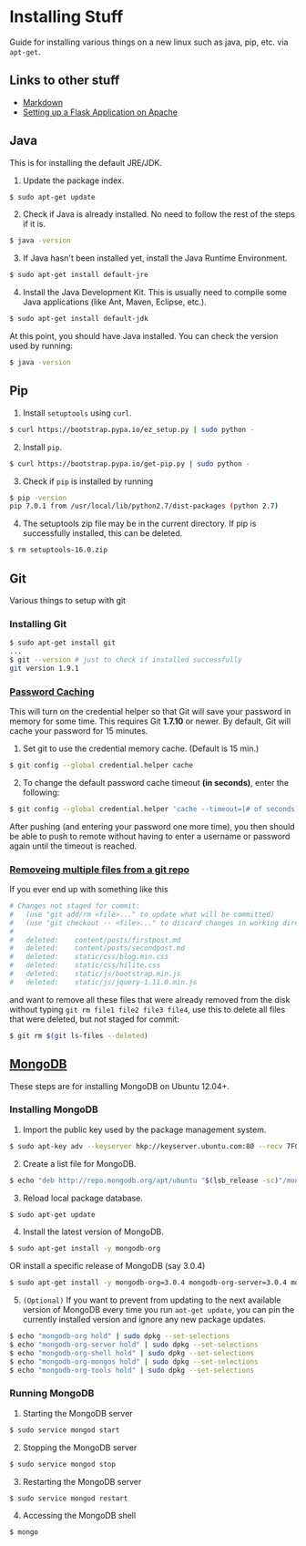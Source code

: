 # Installing Stuff
Guide for installing various things on a new linux such as java, pip, etc. via `apt-get`.

## Links to other stuff
- [Markdown](https://help.github.com/articles/markdown-basics/)
- [Setting up a Flask Application on Apache](https://github.com/PiJoules/FlaskApache)

## Java
This is for installing the default JRE/JDK.

1) Update the package index.
```sh
$ sudo apt-get update
```

2) Check if Java is already installed. No need to follow the rest of the steps if it is.
```sh
$ java -version
```

3) If Java hasn't been installed yet, install the Java Runtime Environment.
```sh
$ sudo apt-get install default-jre
```

4) Install the Java Development Kit. This is usually need to compile some Java applications (like Ant, Maven, Eclipse, etc.).
```sh
$ sudo apt-get install default-jdk
```

At this point, you should have Java installed. You can check the version used by running:
```sh
$ java -version
```

## Pip
1) Install `setuptools` using `curl`.
```sh
$ curl https://bootstrap.pypa.io/ez_setup.py | sudo python -
```

2) Install `pip`.
```sh
$ curl https://bootstrap.pypa.io/get-pip.py | sudo python -
```

3) Check if `pip` is installed by running
```sh
$ pip -version
pip 7.0.1 from /usr/local/lib/python2.7/dist-packages (python 2.7)
```

4) The setuptools zip file may be in the current directory. If pip is successfully installed, this can be deleted.
```sh
$ rm setuptools-16.0.zip
```

## Git
Various things to setup with git

### Installing Git
```sh
$ sudo apt-get install git
...
$ git --version # just to check if installed successfully
git version 1.9.1
```

### [Password Caching](https://help.github.com/articles/caching-your-github-password-in-git/)
This will turn on the credential helper so that Git will save your password in memory for some time. This requires Git **1.7.10** or newer. By default, Git will cache your password for 15 minutes.

1) Set git to use the credential memory cache. (Default is 15 min.)
```sh
$ git config --global credential.helper cache
```

2) To change the default password cache timeout **(in seconds)**, enter the following:
```sh
$ git config --global credential.helper 'cache --timeout=[# of seconds]'
```

After pushing (and entering your password one more time), you then should be able to push to remote without having to enter a username or password again until the timeout is reached.

### [Removeing multiple files from a git repo](http://stackoverflow.com/questions/492558/removing-multiple-files-from-a-git-repo-that-have-already-been-deleted-from-disk)
If you ever end up with something like this
```sh
# Changes not staged for commit:
#   (use "git add/rm <file>..." to update what will be committed)
#   (use "git checkout -- <file>..." to discard changes in working directory)
#
#	deleted:    content/posts/firstpost.md
#	deleted:    content/posts/secondpost.md
#	deleted:    static/css/blog.min.css
#	deleted:    static/css/hilite.css
#	deleted:    static/js/bootstrap.min.js
#	deleted:    static/js/jquery-1.11.0.min.js
```
and want to remove all these files that were already removed from the disk without typing `git rm file1 file2 file3 file4`, use this to delete all files that were deleted, but not staged for commit:
```sh
$ git rm $(git ls-files --deleted)  
```

## [MongoDB](http://docs.mongodb.org/manual/tutorial/install-mongodb-on-ubuntu/)
These steps are for installing MongoDB on Ubuntu 12.04+.

### Installing MongoDB
1) Import the public key used by the package management system.
```sh
$ sudo apt-key adv --keyserver hkp://keyserver.ubuntu.com:80 --recv 7F0CEB10
```

2) Create a list file for MongoDB.
```sh
$ echo "deb http://repo.mongodb.org/apt/ubuntu "$(lsb_release -sc)"/mongodb-org/3.0 multiverse" | sudo tee /etc/apt/sources.list.d/mongodb-org-3.0.list
```

3) Reload local package database.
```sh
$ sudo apt-get update
```

4) Install the latest version of MongoDB.
```sh
$ sudo apt-get install -y mongodb-org
```
OR install a specific release of MongoDB (say 3.0.4)
```sh
$ sudo apt-get install -y mongodb-org=3.0.4 mongodb-org-server=3.0.4 mongodb-org-shell=3.0.4 mongodb-org-mongos=3.0.4 mongodb-org-tools=3.0.4
```

5) `(Optional)` If you want to prevent from updating to the next available version of MongoDB every time you run `aot-get update`, you can pin the currently installed version and ignore any new package updates.
```sh
$ echo "mongodb-org hold" | sudo dpkg --set-selections
$ echo "mongodb-org-server hold" | sudo dpkg --set-selections
$ echo "mongodb-org-shell hold" | sudo dpkg --set-selections
$ echo "mongodb-org-mongos hold" | sudo dpkg --set-selections
$ echo "mongodb-org-tools hold" | sudo dpkg --set-selections
```

### Running MongoDB
1) Starting the MongoDB server
```sh
$ sudo service mongod start
```

2) Stopping the MongoDB server
```sh
$ sudo service mongod stop
```

3) Restarting the MongoDB server
```sh
$ sudo service mongod restart
```

4) Accessing the MongoDB shell
```sh
$ mongo
```
